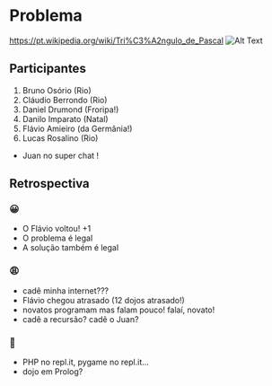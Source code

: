 
# Problema

https://pt.wikipedia.org/wiki/Tri%C3%A2ngulo_de_Pascal
![Alt Text](https://upload.wikimedia.org/wikipedia/commons/0/0d/PascalTriangleAnimated2.gif)

## Participantes

1. Bruno Osório (Rio)
2. Cláudio Berrondo (Rio)
3. Daniel Drumond (Froripa!)
4. Danilo Imparato (Natal)
5. Flávio Amieiro (da Germânia!)
6. Lucas Rosalino (Rio)
- Juan no super chat !

## Retrospectiva

### 😀

- O Flávio voltou! +1
- O problema é legal
- A solução também é legal

### 😩

- cadê minha internet???
- Flávio chegou atrasado (12 dojos atrasado!)
- novatos programam mas falam pouco! falaí, novato!
- cadê a recursão? cadê o Juan?

### 🤫

- PHP no repl.it, pygame no repl.it...
- dojo em Prolog?
